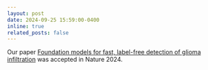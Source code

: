 ```yaml
---
layout: post
date: 2024-09-25 15:59:00-0400
inline: true
related_posts: false
---
```

Our paper [Foundation models for fast, label-free detection of glioma infiltration](https://www.nature.com/articles/s41586-024-08169-3) was accepted in Nature 2024.
